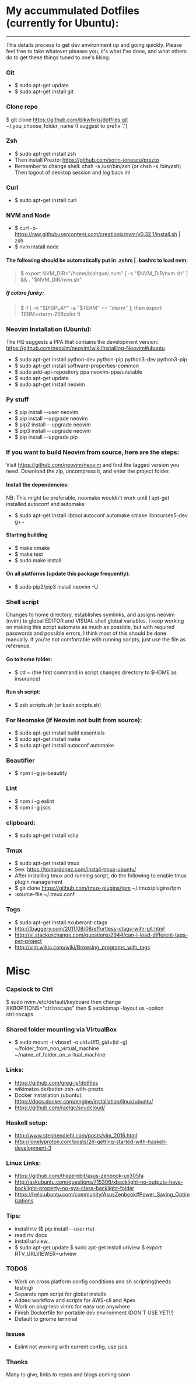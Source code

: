 # My accummulated Dotfiles (currently for Ubuntu):
---
This details process to get dev environment up and going quickly. 
Please feel free to take whatever pleases you, it's what I've done,
and what others do to get these things tuned to one's liking. 

### Git
* $ sudo apt-get update
* $ sudo apt-get install git

### Clone repo
$ git clone https://github.com/blkwtkns/dotfiles.git ~/.you_choose_folder_name (I suggest to prefix '.')

### Zsh
* $ sudo apt-get install zsh
* Then install Prezto: https://github.com/sorin-ionescu/prezto 
* Remember to change shell: chsh -s /usr/bin/zsh (or chsh -s /bin/zsh)
Then logout of desktop session and log back in!

### Curl
* $ sudo apt-get install curl 

### NVM and Node
* $ curl -o- https://raw.githubusercontent.com/creationix/nvm/v0.32.1/install.sh | zsh 
* $ nvm install node

#### The following should be automatically put in .zshrc | .bashrc to load nvm:
> $ export NVM_DIR="/home/blahque/.nvm"
> [ -s "$NVM_DIR/nvm.sh" ] && . "$NVM_DIR/nvm.sh"  

##### If colors funky:
>$ if [ -n "$DISPLAY" -a "$TERM" == "xterm" ]; then
>    export TERM=xterm-256color
>  fi

### Neovim Installation (Ubuntu):
The HQ suggests a PPA that contains the development version:
https://github.com/neovim/neovim/wiki/Installing-Neovim#ubuntu

* $ sudo apt-get install python-dev python-pip python3-dev python3-pip
* $ sudo apt-get install software-properties-common
* $ sudo add-apt-repository ppa:neovim-ppa/unstable
* $ sudo apt-get update
* $ sudo apt-get install neovim

### Py stuff
* $ pip install --user neovim
* $ pip install --upgrade neovim
* $ pip2 install --upgrade neovim
* $ pip3 install --upgrade neovim
* $ pip install --upgrade pip

### If you want to build Neovim from source, here are the steps:
Visit https://github.com/neovim/neovim and find the tagged version you need.
Download the zip, uncompress it, and enter the project folder.

#### Install the dependencies:
NB: This might be preferable, neomake wouldn't work until 
I apt-get installed autoconf and automake

* $ sudo apt-get install libtool autoconf automake cmake libncurses5-dev g++

#### Starting building
* $ make cmake
* $ make test
* $ sudo make install

#### On all platforms (update this package frequently):
* $ sudo pip2/pip3 install neovim -U

### Shell script
Changes to home directory, establishes symlinks, and
assigns neovim (nvim) to global EDITOR and VISUAL shell
global variables. I keep working on making this script
automate as much as possible, but with required passwords
and possible errors, I think most of this should be done
manually. If you're not comfortable with running scripts, 
just use the file as reference.

#### Go to home folder: 
* $ cd ~ (the first command in script changes directory to $HOME as insurance)
#### Run sh script: 
* $ zsh scripts.sh (or bash scripts.sh)

### For Neomake (if Neovim not built from source):
* $ sudo apt-get install build essentials
* $ sudo apt-get install make
* $ sudo apt-get install autoconf automake

### Beautifier
* $ npm i -g js-beautify

### Lint
* $ npm i -g eslint
* $ npm i -g jscs

### clipboard: 
* $ sudo apt-get install xclip

### Tmux
* $ sudo apt-get install tmux 
* See: https://tomordonez.com/install-tmux-ubuntu/
* After installing tmux and running script, do the following to enable tmux plugin management
* $ git clone https://github.com/tmux-plugins/tpm ~/.tmux/plugins/tpm
* :source-file ~/.tmux.conf

### Tags
* $ sudo apt-get install exuberant-ctags
* http://tbaggery.com/2011/08/08/effortless-ctags-with-git.html
* http://vi.stackexchange.com/questions/2944/can-i-load-different-tags-per-project
* http://vim.wikia.com/wiki/Browsing_programs_with_tags

# Misc

### Capslock to Ctrl
$ sudo nvim /etc/default/keyboard 
then change XKBOPTIONS="ctrl:nocaps"
then
$ setxkbmap -layout us -option ctrl:nocaps

### Shared folder mounting via VirtualBox
* $ sudo mount -t vboxsf -o uid=$UID,gid=$(id -g) ~/folder_from_non_virtual_machine ~/name_of_folder_on_virtual_machine

### Links:
* https://github.com/greg-js/dotfiles
* wikimatze.de/better-zsh-with-prezto
* Docker installation (ubuntu): https://docs.docker.com/engine/installation/linux/ubuntu/
* https://github.com/raelgc/scudcloud/

### Haskell setup: 
* http://www.stephendiehl.com/posts/vim_2016.html
* http://lonelyproton.com/posts/26-getting-started-with-haskell-development-3

### Linux Links:
* https://github.com/thezerobit/asus-zenbook-ux305fa
* http://askubuntu.com/questions/715306/xbacklight-no-outputs-have-backlight-property-no-sys-class-backlight-folder
* https://help.ubuntu.com/community/AsusZenbook#Power_Saving_Optimizations

### Tips:
* install rtv ($ pip install --user rtv)
* read rtv docs
* install urlview...
* $ sudo apt-get update
  $ sudo apt-get install urlview
  $ export RTV_URLVIEWER=urlview

### TODOS
* Work on cross platform config conditions and sh scripting(needs testing)
* Separate npm script for global installs
* Added workflow and scripts for AWS-cli and Apex
* Work on plug-less vimrc for easy use anywhere
* Finish Dockerfile for portable dev environment (DON'T USE YET!!)
* Default to gnome terminal

### Issues
* Eslint not working with current config, use jscs

### Thanks
Many to give, links to repos and blogs coming soon
